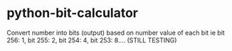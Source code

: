 # python-bit-calculator

Convert number into bits (output) based on number value of each bit ie bit 256: 1, bit 255: 2, bit 254: 4, bit 253: 8....
(STILL TESTING)
